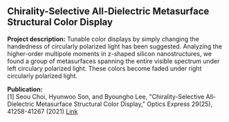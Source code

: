 ## Chirality-Selective All-Dielectric Metasurface Structural Color Display

**Project description:** Tunable color displays by simply changing the handedness of circularly polarized light has been suggested. Analyzing the higher-order multipole moments in z-shaped silicon nanostructures, we found a group of metasurfaces spanning the entire visible spectrum under left circulary polarized light. These colors become faded under right circularly polarized light.

**Publication:** <br/>
[1] Seou Choi, Hyunwoo Son, and Byoungho Lee, "Chirality-Selective All-Dielectric Metasurface Structural Color Display," Optics Express 29(25), 41258-41267 (2021) [Link](https://opg.optica.org/oe/fulltext.cfm?uri=oe-29-25-41258&id=465444)
<br/> 
